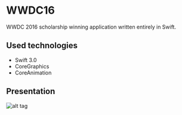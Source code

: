 # WWDC16
WWDC 2016 scholarship winning application written entirely in Swift.

## Used technologies
- Swift 3.0
- CoreGraphics
- CoreAnimation

## Presentation

![alt tag](https://raw.githubusercontent.com/olbartek/WWDC16/master/wwdc16.gif)
